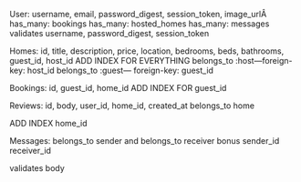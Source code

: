 User:
username, email, password_digest, session_token, image_urlÂ
has_many: bookings
has_many: hosted_homes
has_many: messages
validates username, password_digest, session_token

Homes:
	id, title, description, price, location, bedrooms, beds, bathrooms, guest_id, host_id
	ADD INDEX FOR EVERYTHING
	belongs_to :host—foreign-key: host_id
	belongs_to :guest— foreign-key: guest_id

Bookings:
	id, guest_id, home_id
	ADD INDEX FOR guest_id

Reviews:
	id, body, user_id, home_id, created_at
	belongs_to home

  ADD INDEX home_id

Messages:
  belongs_to sender and belongs_to receiver
  bonus
  sender_id
  receiver_id

  validates body

